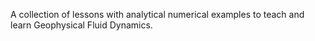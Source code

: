 A collection of lessons with analytical numerical examples to teach and learn Geophysical Fluid Dynamics.



